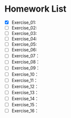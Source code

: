 # Homework List
- [x] Exercise_01:
- [ ] Exercise_02:
- [ ] Exercise_03:
- [ ] Exercise_04:
- [ ] Exercise_05:
- [ ] Exercise_06:
- [ ] Exercise_07：
- [ ] Exercise_08：
- [ ] Exercise_09：
- [ ] Exercise_10：
- [ ] Exercise_11：
- [ ] Exercise_12：
- [ ] Exercise_13：
- [ ] Exercise_14：
- [ ] Exercise_15：
- [ ] Exercise_16：
